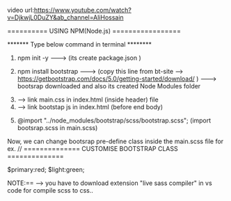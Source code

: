 
<!-- ============= HOW TO CUSTOMISED BOOTSTRAP CLASS FROM SASS =========== -->

video url:https://www.youtube.com/watch?v=DjkwjL0DuZY&ab_channel=AliHossain





========== USING NPM(Node.js) =================

******* Type below command in terminal ********

1) npm init -y ---> (its create package.json )

2) npm install bootstrap  ---> (copy this line from bt-site --> https://getbootstrap.com/docs/5.0/getting-started/download/ )
                          ---> bootsrap downloaded and also its created Node Modules folder

3) <link rel="stylesheet" href="sass/main.css"> --> link main.css in index.html (inside header) file
4)   <script src="node_modules/bootstrap/dist/js/bootstrap.js"></script> --> link bootstap js in index.html (before end body) 

5) @import "../node_modules/bootstrap/scss/bootstrap.scss"; (import bootsrap.scss in main.scss)


Now, we can change bootsrap pre-define class inside the main.scss file
for ex.  // ============== CUSTOMISE BOOTSTRAP CLASS ==============

$primary:red;
$light:green;





NOTE:== 
--> you have to download extension  "live sass compiler" in vs code for compile scss to css..
